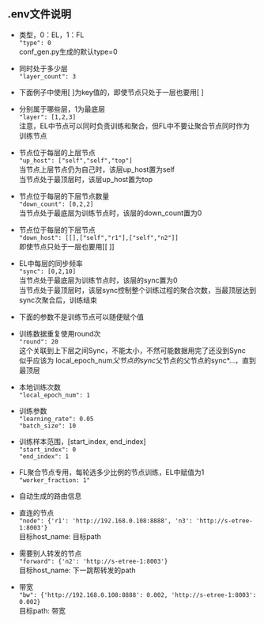 ## .env文件说明
- 类型，0：EL，1：FL  
```"type": 0```  
conf_gen.py生成的默认type=0  
- 同时处于多少层  
```"layer_count": 3```

- 下面例子中使用[ ]为key值的，即使节点只处于一层也要用[ ]  

- 分别属于哪些层，1为最底层  
```"layer": [1,2,3]```  
注意，EL中节点可以同时负责训练和聚合，但FL中不要让聚合节点同时作为训练节点  
- 节点位于每层的上层节点  
```"up_host": ["self","self","top"]```  
当节点上层节点仍为自己时，该层up_host置为self  
当节点处于最顶层时，该层up_host置为top  
- 节点位于每层的下层节点数量  
```"down_count": [0,2,2]```  
当节点处于最底层为训练节点时，该层的down_count置为0  
- 节点位于每层的下层节点  
```"down_host": [[],["self","r1"],["self","n2"]]```  
即使节点只处于一层也要用[[ ]]  
- EL中每层的同步频率  
```"sync": [0,2,10]```  
当节点处于最底层为训练节点时，该层的sync置为0  
当节点处于最顶层时，该层sync控制整个训练过程的聚合次数，当最顶层达到sync次聚合后，训练结束  

- 下面的参数不是训练节点可以随便赋个值  

- 训练数据重复使用round次  
```"round": 20```  
这个关联到上下层之间Sync，不能太小，不然可能数据用完了还没到Sync  
似乎应该为 local_epoch_num*父节点的sync*父节点的父节点的sync*…，直到最顶层  
- 本地训练次数  
```"local_epoch_num": 1```  
- 训练参数  
```"learning_rate": 0.05```  
```"batch_size": 10```  
- 训练样本范围，\[start_index, end_index]  
```"start_index": 0```  
```"end_index": 1```  
- FL聚合节点专用，每轮选多少比例的节点训练，EL中赋值为1  
```"worker_fraction: 1"```  

- 自动生成的路由信息  

- 直连的节点  
```"node": {'r1': 'http://192.168.0.108:8888', 'n3': 'http://s-etree-1:8003'}```  
目标host_name: 目标path  
- 需要别人转发的节点  
```"forward": {'n2': 'http://s-etree-1:8003'}```  
目标host_name: 下一跳帮转发的path  
- 带宽  
```"bw": {'http://192.168.0.108:8888': 0.002, 'http://s-etree-1:8003': 0.002}```  
目标path: 带宽  
